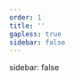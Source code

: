 ```yaml
---
order: 1
title: ''
gapless: true
sidebar: false
---
```


sidebar: false

<code src='./index.jsx'></code>
